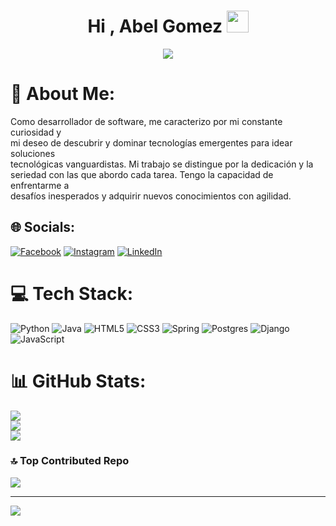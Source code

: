<h1 align="center"><b>Hi , Abel Gomez </b><img src="https://media.giphy.com/media/hvRJCLFzcasrR4ia7z/giphy.gif" width="35"></h1>
<p align="center">
  <a href="https://github.com/DenverCoder1/readme-typing-svg">
    <img src="https://readme-typing-svg.herokuapp.com?font=Times+New+Roman&color=00FFFF&size=25&center=true&vCenter=true&width=600&height=100&lines=Welcome+to+my+profile!;Software+Developer;Back-End+Developer;Front-End+Developer;Java+Developer;Passionate+Learner..<3">
  </a>
</p>


# 💫 About Me:
Como desarrollador de software, me caracterizo por mi constante curiosidad y<br>mi deseo de descubrir y dominar tecnologías emergentes para idear soluciones<br>tecnológicas vanguardistas. Mi trabajo se distingue por la dedicación y la<br>seriedad con las que abordo cada tarea. Tengo la capacidad de enfrentarme a<br>desafíos inesperados y adquirir nuevos conocimientos con agilidad.


## 🌐 Socials:
[![Facebook](https://img.shields.io/badge/Facebook-%231877F2.svg?logo=Facebook&logoColor=white)](https://facebook.com/https://www.facebook.com/abel.gomez.37051) [![Instagram](https://img.shields.io/badge/Instagram-%23E4405F.svg?logo=Instagram&logoColor=white)](https://instagram.com/https://www.instagram.com/abelgomez5622/) [![LinkedIn](https://img.shields.io/badge/LinkedIn-%230077B5.svg?logo=linkedin&logoColor=white)](https://linkedin.com/in/https://www.linkedin.com/in/abel-g%C3%B3mez-17080529b/) 

# 💻 Tech Stack:
![Python](https://img.shields.io/badge/python-3670A0?style=for-the-badge&logo=python&logoColor=ffdd54) ![Java](https://img.shields.io/badge/java-%23ED8B00.svg?style=for-the-badge&logo=openjdk&logoColor=white) ![HTML5](https://img.shields.io/badge/html5-%23E34F26.svg?style=for-the-badge&logo=html5&logoColor=white) ![CSS3](https://img.shields.io/badge/css3-%231572B6.svg?style=for-the-badge&logo=css3&logoColor=white) ![Spring](https://img.shields.io/badge/spring-%236DB33F.svg?style=for-the-badge&logo=spring&logoColor=white) ![Postgres](https://img.shields.io/badge/postgres-%23316192.svg?style=for-the-badge&logo=postgresql&logoColor=white) ![Django](https://img.shields.io/badge/django-%23092E20.svg?style=for-the-badge&logo=django&logoColor=white) ![JavaScript](https://img.shields.io/badge/javascript-%23323330.svg?style=for-the-badge&logo=javascript&logoColor=%23F7DF1E)
# 📊 GitHub Stats:
![](https://github-readme-stats.vercel.app/api?username=abelgomezc&theme=github_dark_dimmed&hide_border=false&include_all_commits=true&count_private=true)<br/>
![](https://github-readme-streak-stats.herokuapp.com/?user=abelgomezc&theme=github_dark_dimmed&hide_border=false)<br/>
![](https://github-readme-stats.vercel.app/api/top-langs/?username=abelgomezc&theme=github_dark_dimmed&hide_border=false&include_all_commits=true&count_private=true&layout=compact)

### 🔝 Top Contributed Repo
![](https://github-contributor-stats.vercel.app/api?username=abelgomezc&limit=5&theme=dark&combine_all_yearly_contributions=true)

---
[![](https://visitcount.itsvg.in/api?id=abelgomezc&icon=0&color=0)](https://visitcount.itsvg.in)

<!-- Proudly created with GPRM ( https://gprm.itsvg.in ) -->
